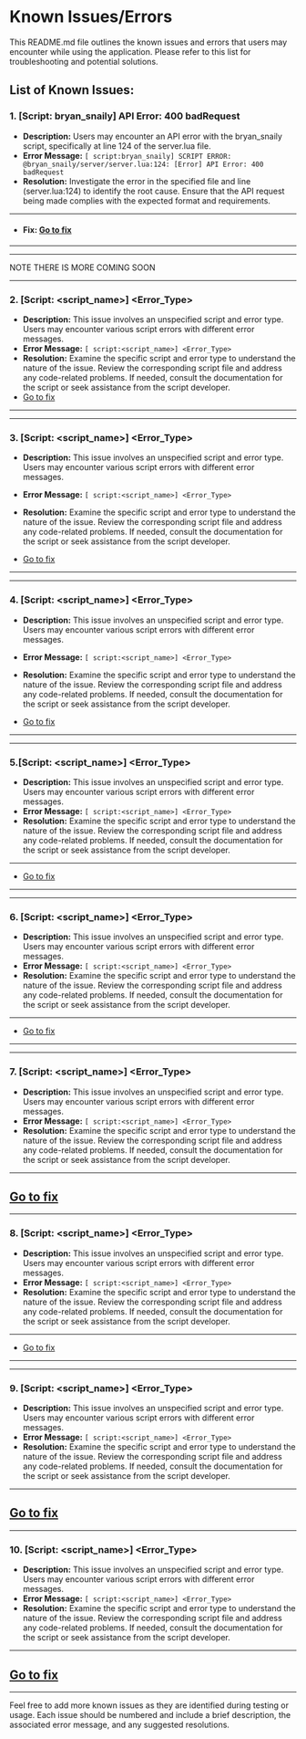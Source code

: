 # Known Issues/Errors

This README.md file outlines the known issues and errors that users may encounter while using the application. Please refer to this list for troubleshooting and potential solutions.

## List of Known Issues:

### 1. [Script: bryan_snaily] API Error: 400 badRequest
- **Description:** Users may encounter an API error with the bryan_snaily script, specifically at line 124 of the server.lua file.
- **Error Message:** `[ script:bryan_snaily] SCRIPT ERROR: @bryan_snaily/server/server.lua:124: [Error] API Error: 400 badRequest`
- **Resolution:** Investigate the error in the specified file and line (server.lua:124) to identify the root cause. Ensure that the API request being made complies with the expected format and requirements.
----
- #### Fix: [Go to fix](https://github.com/EWANZO101/Bryan-Snailycad-Integration-/blob/main/1fix.md)
----
- -----------------------------------------------------------------------------------------------------------------------------------------------------------------------
NOTE THERE IS MORE COMING SOON
____________________________________________________________________________________________________________________________________________________________________________
### 2. [Script: <script_name>] <Error_Type>
- **Description:** This issue involves an unspecified script and error type. Users may encounter various script errors with different error messages.
- **Error Message:** `[ script:<script_name>] <Error_Type>`
- **Resolution:** Examine the specific script and error type to understand the nature of the issue. Review the corresponding script file and address any code-related problems. If needed, consult the documentation for the script or seek assistance from the script developer.
-  [Go to fix](https://github.com/EWANZO101/Bryan-Snailycad-Integration-/blob/main/2fix.md)
----
------------------------------------------------------------------------------------------------------
### 3. [Script: <script_name>] <Error_Type>
- **Description:** This issue involves an unspecified script and error type. Users may encounter various script errors with different error messages.
- **Error Message:** `[ script:<script_name>] <Error_Type>`
- **Resolution:** Examine the specific script and error type to understand the nature of the issue. Review the corresponding script file and address any code-related problems. If needed, consult the documentation for the script or seek assistance from the script developer.

-  [Go to fix](https://github.com/EWANZO101/Bryan-Snailycad-Integration-/blob/main/3fix.md)
----
------------------------------------------------------------------------------------------------------
### 4. [Script: <script_name>] <Error_Type>
- **Description:** This issue involves an unspecified script and error type. Users may encounter various script errors with different error messages.
- **Error Message:** `[ script:<script_name>] <Error_Type>`
- **Resolution:** Examine the specific script and error type to understand the nature of the issue. Review the corresponding script file and address any code-related problems. If needed, consult the documentation for the script or seek assistance from the script developer.

-  [Go to fix](https://github.com/EWANZO101/Bryan-Snailycad-Integration-/blob/main/4fix.md)
----
------------------------------------------------------------------------------------------------------
### 5.[Script: <script_name>] <Error_Type>
- **Description:** This issue involves an unspecified script and error type. Users may encounter various script errors with different error messages.
- **Error Message:** `[ script:<script_name>] <Error_Type>`
- **Resolution:** Examine the specific script and error type to understand the nature of the issue. Review the corresponding script file and address any code-related problems. If needed, consult the documentation for the script or seek assistance from the script developer.
--------------------------------------------------------------------------------------------
-  [Go to fix](https://github.com/EWANZO101/Bryan-Snailycad-Integration-/blob/main/5fix.md)
----
------------------------------------------------------------------------------------------------------
### 6. [Script: <script_name>] <Error_Type>
- **Description:** This issue involves an unspecified script and error type. Users may encounter various script errors with different error messages.
- **Error Message:** `[ script:<script_name>] <Error_Type>`
- **Resolution:** Examine the specific script and error type to understand the nature of the issue. Review the corresponding script file and address any code-related problems. If needed, consult the documentation for the script or seek assistance from the script developer.
-----------------------------------------------------------------------------
-  [Go to fix](https://github.com/EWANZO101/Bryan-Snailycad-Integration-/blob/main/6fix.md)
----
- ------------------------------------------------------------------------------------------------------
### 7. [Script: <script_name>] <Error_Type>
- **Description:** This issue involves an unspecified script and error type. Users may encounter various script errors with different error messages.
- **Error Message:** `[ script:<script_name>] <Error_Type>`
- **Resolution:** Examine the specific script and error type to understand the nature of the issue. Review the corresponding script file and address any code-related problems. If needed, consult the documentation for the script or seek assistance from the script developer.
- ------------
 [Go to fix](https://github.com/EWANZO101/Bryan-Snailycad-Integration-/blob/main/7fix.md)
----
------------------------------------------------------------------------------------------------------
### 8. [Script: <script_name>] <Error_Type>
- **Description:** This issue involves an unspecified script and error type. Users may encounter various script errors with different error messages.
- **Error Message:** `[ script:<script_name>] <Error_Type>`
- **Resolution:** Examine the specific script and error type to understand the nature of the issue. Review the corresponding script file and address any code-related problems. If needed, consult the documentation for the script or seek assistance from the script developer.
------------
-  [Go to fix](https://github.com/EWANZO101/Bryan-Snailycad-Integration-/blob/main/8fix.md)
----
------------------------------------------------------------------------------------------------------
### 9. [Script: <script_name>] <Error_Type>
- **Description:** This issue involves an unspecified script and error type. Users may encounter various script errors with different error messages.
- **Error Message:** `[ script:<script_name>] <Error_Type>`
- **Resolution:** Examine the specific script and error type to understand the nature of the issue. Review the corresponding script file and address any code-related problems. If needed, consult the documentation for the script or seek assistance from the script developer.
--------
 [Go to fix](https://github.com/EWANZO101/Bryan-Snailycad-Integration-/blob/main/9fix.md)
----
------------------------------------------------------------------------------------------------------
### 10. [Script: <script_name>] <Error_Type>
- **Description:** This issue involves an unspecified script and error type. Users may encounter various script errors with different error messages.
- **Error Message:** `[ script:<script_name>] <Error_Type>`
- **Resolution:** Examine the specific script and error type to understand the nature of the issue. Review the corresponding script file and address any code-related problems. If needed, consult the documentation for the script or seek assistance from the script developer.
---------
 [Go to fix](https://github.com/EWANZO101/Bryan-Snailycad-Integration-/blob/main/10fix.md)
----
------------------------------------------------------------------------------------------------------
Feel free to add more known issues as they are identified during testing or usage. Each issue should be numbered and include a brief description, the associated error message, and any suggested resolutions.
